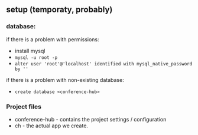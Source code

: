 ## setup (temporaty, probably)
### database:
if there is a problem with permissions:
 - install mysql
 - `mysql -u root -p`
 - `alter user 'root'@'localhost' identified with mysql_native_password by ''`

if there is a problem with non-existing database:
 - `create database <conference-hub>`

### Project files
 - conference-hub - contains the project settings / configuration
 - ch - the actual app we create.
